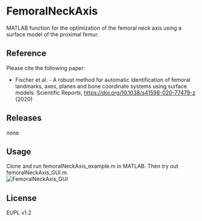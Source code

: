 # FemoralNeckAxis
MATLAB function for the optimization of the femoral neck axis using a surface model of the proximal femur.

## Reference
Please cite the following paper:<br/>
- Fischer et al. - A robust method for automatic identification of femoral landmarks, axes, planes and bone coordinate systems using surface models. Scientific Reports, https://doi.org/10.1038/s41598-020-77479-z (2020)

## Releases
none

## Usage 
Clone and run femoralNeckAxis_example.m in MATLAB. Then try out femoralNeckAxis_GUI.m.<br/>
![FemoralNeckAxis_GUI](https://user-images.githubusercontent.com/43516130/99378645-f3463680-28c7-11eb-9808-2a4019932bd5.jpg)

## License
EUPL v1.2